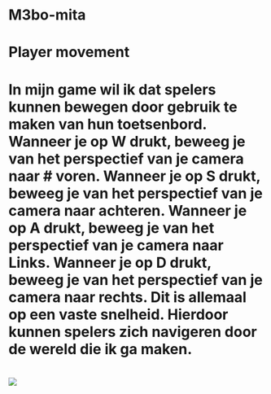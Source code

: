 # M3bo-mita
# Player movement
# In mijn game wil ik dat spelers kunnen bewegen door gebruik te maken van hun toetsenbord. Wanneer je op W drukt, beweeg je van het perspectief van je camera naar # voren. Wanneer je op S drukt, beweeg je van het perspectief van je camera naar achteren. Wanneer je op A drukt, beweeg je van het perspectief van je camera naar Links. Wanneer je op D drukt, beweeg je van het perspectief van je camera naar rechts. Dit is allemaal op een vaste snelheid. Hierdoor kunnen spelers zich navigeren door de wereld die ik ga maken. 
# ![]([https://github.com/Agentblue7/M3bo-mita/blob/Julian-bracnh/nieuwste.gif)
